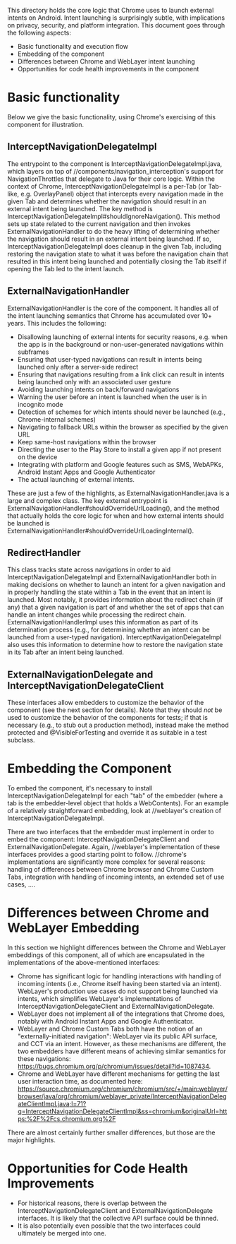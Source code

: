 This directory holds the core logic that Chrome uses to launch external intents
on Android. Intent launching is surprisingly subtle, with implications on
privacy, security, and platform integration. This document goes through the
following aspects:
- Basic functionality and execution flow
- Embedding of the component
- Differences between Chrome and WebLayer intent launching
- Opportunities for code health improvements in the component

# Basic functionality

Below we give the basic functionality, using Chrome's exercising of this
component for illustration.

## InterceptNavigationDelegateImpl

The entrypoint to the component is InterceptNavigationDelegateImpl.java, which
layers on top of //components/navigation_interception's support for
NavigationThrottles that delegate to Java for their core logic.  Within the
context of Chrome, InterceptNavigationDelegateImpl is a per-Tab (or Tab-like,
e.g. OverlayPanel) object that intercepts every navigation made in the given Tab
and determines whether the navigation should result in an external intent being
launched. The key method is
InterceptNavigationDelegateImpl#shouldIgnoreNavigation(). This method sets up
state related to the current navigation and then invokes
ExternalNavigationHandler to do the heavy lifting of determining whether the
navigation should result in an external intent being launched. If so,
InterceptNavigationDelegateImpl does cleanup in the given Tab, including
restoring the navigation state to what it was before the navigation chain that
resulted in this intent being launched and potentially closing the Tab itself if
opening the Tab led to the intent launch.

## ExternalNavigationHandler

ExternalNavigationHandler is the core of the component. It handles all of the
intent launching semantics that Chrome has accumulated over 10+ years. This
includes the following:

- Disallowing launching of external intents for security reasons, e.g. when the
  app is in the background or non-user-generated navigations within subframes
- Ensuring that user-typed navigations can result in intents being launched
  only after a server-side redirect
- Ensuring that navigations resulting from a link click can result in intents
  being launched only with an associated user gesture
- Avoiding launching intents on back/forward navigations
- Warning the user before an intent is launched when the user is in incognito
  mode
- Detection of schemes for which intents should never be launched (e.g.,
  Chrome-internal schemes)
- Navigating to fallback URLs within the browser as specified by the given URL
- Keep same-host navigations within the browser
- Directing the user to the Play Store to install a given app if not present on
  the device
- Integrating with platform and Google features such as SMS, WebAPKs, Android
  Instant Apps and Google Authenticator
- The actual launching of external intents.

These are just a few of the highlights, as ExternalNavigationHandler.java is a
large and complex class. The key external entrypoint is 
ExternalNavigationHandler#shouldOverrideUrlLoading(), and the method that
actually holds the core logic for when and how external intents should be
launched is ExternalNavigationHandler#shouldOverrideUrlLoadingInternal().

## RedirectHandler

This class tracks state across navigations in order to aid
InterceptNavigationDelegateImpl and ExternalNavigationHandler both in making
decisions on whether to launch an intent for a given navigation and in properly
handling the state within a Tab in the event that an intent is launched. Most
notably, it provides information about the redirect chain (if any) that a given
navigation is part of and whether the set of apps that can handle an intent
changes while processing the redirect chain. ExternalNavigationHandlerImpl uses
this information as part of its determination process (e.g., for determining
whether an intent can be launched from a user-typed navigation).
InterceptNavigationDelegateImpl also uses this information to determine how to
restore the navigation state in its Tab after an intent being launched.

## ExternalNavigationDelegate and InterceptNavigationDelegateClient

These interfaces allow embedders to customize the behavior of the component (see
the next section for details). Note that they should *not* be used to customize
the behavior of the components for tests; if that is necessary (e.g., to stub
out a production method), instead make the method protected and
@VisibleForTesting and override it as suitable in a test subclass.

# Embedding the Component

To embed the component, it's necessary to install
InterceptNavigationDelegateImpl for each "tab" of the embedder (where a tab is
the embedder-level object that holds a WebContents). For an example of a
relatively straightforward embedding, look at //weblayer's creation of
InterceptNavigationDelegateImpl.

There are two interfaces that the embedder must implement in order to embed the
component: InterceptNavigationDelegateClient and ExternalNavigationDelegate.
Again, //weblayer's implementation of these interfaces provides a good starting
point to follow. //chrome's implementations are significantly more complex for
several reasons: handling of differences between Chrome browser and Chrome
Custom Tabs, integration with handling of incoming intents, an extended set
of use cases, ....

# Differences between Chrome and WebLayer Embedding

In this section we highlight differences between the Chrome and WebLayer
embeddings of this component, all of which are encapsulated in the
implementations of the above-mentioned interfaces:

- Chrome has significant logic for handling interactions with handling of
  incoming intents (i.e., Chrome itself having been started via an intent).
  WebLayer's production use cases do not support being launched via intents,
  which simplifies WebLayer's implementations of
  InterceptNavigationDelegateClient and ExternalNavigationDelegate.
- WebLayer does not implement all of the integrations that Chrome does,
  notably with Android Instant Apps and Google Authenticator.
- WebLayer and Chrome Custom Tabs both have the notion of an
  "externally-initiated navigation": WebLayer via its public API surface, and
  CCT via an intent. However, as these mechanisms are different, the two
  embedders have different means of achieving similar semantics for these
  navigations: https://bugs.chromium.org/p/chromium/issues/detail?id=1087434.
- Chrome and WebLayer have different mechanisms for getting the last user
  interaction time, as documented here:
  https://source.chromium.org/chromium/chromium/src/+/main:weblayer/browser/java/org/chromium/weblayer_private/InterceptNavigationDelegateClientImpl.java;l=71?q=InterceptNavigationDelegateClientImpl&ss=chromium&originalUrl=https:%2F%2Fcs.chromium.org%2F

There are almost certainly further smaller differences, but those are the major
highlights.

# Opportunities for Code Health Improvements
- For historical reasons, there is overlap between the
  InterceptNavigationDelegateClient and ExternalNavigationDelegate interfaces.
  It is likely that the collective API surface could be thinned.
- It is also potentially even possible that the two interfaces could ultimately
  be merged into one.
